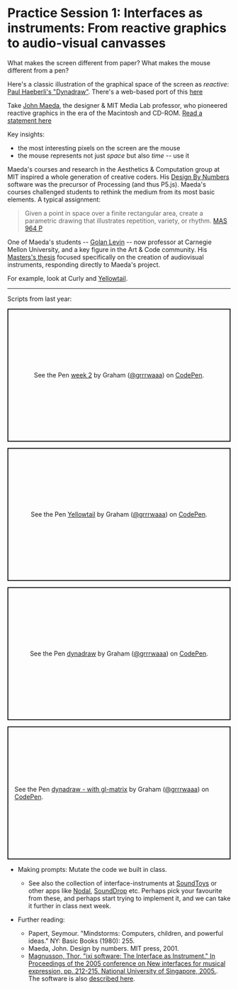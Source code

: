 # Practice Session 1: Interfaces as instruments: From reactive graphics to audio-visual canvasses

What makes the screen different from paper? What makes the mouse different from a pen?

Here's a classic illustration of the graphical space of the screen as *reactive*: [Paul Haeberli's "Dynadraw"](http://www.graficaobscura.com/dyna/). There's a web-based port of this [here](http://www.rogerandwendy.com/roger/dynadraw/)

Take [John Maeda](https://en.wikipedia.org/wiki/John_Maeda), the designer & MIT Media Lab professor, who pioneered reactive graphics in the era of the Macintosh and CD-ROM. [Read a statement here](reading/JohnMaedaDigitalDesignTheory.pdf)

Key insights:

- the most interesting pixels on the screen are the mouse
- the mouse represents not just *space* but also *time* -- use it

Maeda's courses and research in the Aesthetics & Computation group at MIT inspired a whole generation of creative coders. His [Design By Numbers](https://en.wikipedia.org/wiki/Design_By_Numbers) software was the precursor of Processing (and thus P5.js). Maeda's courses challenged students to rethink the medium from its most basic elements. A typical assignment:

> Given a point in space over a finite rectangular area, create a parametric drawing that illustrates repetition, variety, or rhythm. [MAS 964 P](https://acg.media.mit.edu/courses/mas964/presentation/panels.html)

One of Maeda's students -- [Golan Levin](http://www.flong.com) -- now professor at Carnegie Mellon University, and a key figure in the Art & Code community. His [Masters's thesis](http://www.flong.com/texts/publications/thesis/) focused specifically on the creation of audiovisual instruments, responding directly to Maeda's project. 

For example, look at Curly and [Yellowtail](http://www.flong.com/texts/reports/report_yellowtail/).

---

Scripts from last year:

<p class="codepen" data-height="300" data-theme-id="18447" data-default-tab="js,result" data-user="grrrwaaa" data-slug-hash="qBWgeaZ" data-preview="true" style="height: 300px; box-sizing: border-box; display: flex; align-items: center; justify-content: center; border: 2px solid; margin: 1em 0; padding: 1em;" data-pen-title="week 2">
<span>See the Pen <a href="https://codepen.io/grrrwaaa/pen/qBWgeaZ">
week 2</a> by Graham (<a href="https://codepen.io/grrrwaaa">@grrrwaaa</a>)
on <a href="https://codepen.io">CodePen</a>.</span>
</p>

<p class="codepen" data-height="300" data-theme-id="18447" data-default-tab="js,result" data-user="grrrwaaa" data-slug-hash="VwZqazN" data-preview="true" style="height: 300px; box-sizing: border-box; display: flex; align-items: center; justify-content: center; border: 2px solid; margin: 1em 0; padding: 1em;" data-pen-title="Yellowtail">
<span>See the Pen <a href="https://codepen.io/grrrwaaa/pen/VwZqazN">
Yellowtail</a> by Graham (<a href="https://codepen.io/grrrwaaa">@grrrwaaa</a>)
on <a href="https://codepen.io">CodePen</a>.</span>
</p>

<p class="codepen" data-height="300" data-theme-id="18447" data-default-tab="js,result" data-user="grrrwaaa" data-slug-hash="wvwQOPm" data-preview="true" style="height: 300px; box-sizing: border-box; display: flex; align-items: center; justify-content: center; border: 2px solid; margin: 1em 0; padding: 1em;" data-pen-title="dynadraw">
<span>See the Pen <a href="https://codepen.io/grrrwaaa/pen/wvwQOPm">
dynadraw</a> by Graham (<a href="https://codepen.io/grrrwaaa">@grrrwaaa</a>)
on <a href="https://codepen.io">CodePen</a>.</span>
</p>

<p class="codepen" data-height="300" data-theme-id="18447" data-default-tab="js,result" data-user="grrrwaaa" data-slug-hash="gOYQyrd" data-preview="true" style="height: 300px; box-sizing: border-box; display: flex; align-items: center; justify-content: center; border: 2px solid; margin: 1em 0; padding: 1em;" data-pen-title="dynadraw - with gl-matrix">
<span>See the Pen <a href="https://codepen.io/grrrwaaa/pen/gOYQyrd">
dynadraw - with gl-matrix</a> by Graham (<a href="https://codepen.io/grrrwaaa">@grrrwaaa</a>)
on <a href="https://codepen.io">CodePen</a>.</span>
</p>


- Making prompts: Mutate the code we built in class. 
  - See also the collection of interface-instruments at [SoundToys](http://www.soundtoys.net) or other apps like [Nodal](http://nodalmusic.com), [SoundDrop](https://www.youtube.com/watch?v=63FyqOMpORI) etc. Perhaps pick your favourite from these, and perhaps start trying to implement it, and we can take it further in class next week.
  
- Further reading: 
  - Papert, Seymour. "Mindstorms: Computers, children, and powerful ideas." NY: Basic Books (1980): 255.
  - Maeda, John. Design by numbers. MIT press, 2001.
  - [Magnusson, Thor. "ixi software: The Interface as Instrument." In Proceedings of the 2005 conference on New interfaces for musical expression, pp. 212-215. National University of Singapore, 2005.](https://www.nime.org/proceedings/2005/nime2005_212.pdf). The software is also [described here](http://www.ixi-audio.net/content/software.html).
		